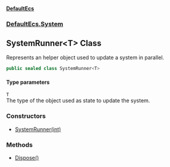 #### [DefaultEcs](./index.md 'index')
### [DefaultEcs.System](./DefaultEcs-System.md 'DefaultEcs.System')
## SystemRunner&lt;T&gt; Class
Represents an helper object used to update a system in parallel.  
```C#
public sealed class SystemRunner<T>
```
#### Type parameters
<a name='DefaultEcs-System-SystemRunner-T--T'></a>
`T`  
The type of the object used as state to update the system.  
  
### Constructors
- [SystemRunner(int)](./DefaultEcs-System-SystemRunner-T--SystemRunner(int).md 'DefaultEcs.System.SystemRunner&lt;T&gt;.SystemRunner(int)')
### Methods
- [Dispose()](./DefaultEcs-System-SystemRunner-T--Dispose().md 'DefaultEcs.System.SystemRunner&lt;T&gt;.Dispose()')
